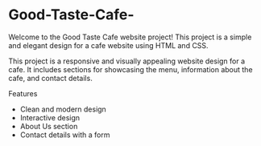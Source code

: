# Good-Taste-Cafe- 

Welcome to the Good Taste Cafe website project! This project is a simple and elegant design for a cafe website using HTML and CSS.

This project is a responsive and visually appealing website design for a cafe. It includes sections for showcasing the menu, information about the cafe, and contact details.

 Features
- Clean and modern design
- Interactive design
- About Us section
- Contact details with a form



